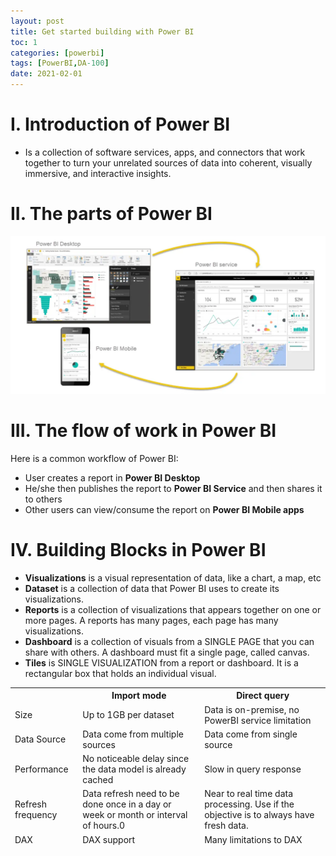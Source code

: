 ```yaml
---
layout: post
title: Get started building with Power BI
toc: 1
categories: [powerbi]
tags: [PowerBI,DA-100]
date: 2021-02-01
---
```


# I. Introduction of Power BI
- Is a collection of software services, apps, and connectors that work together to turn your unrelated sources of data into coherent, visually immersive, and interactive insights.

# II. The parts of Power BI

![](/images/powerbi/pbi-intro_02.png)

# III. The flow of work in Power BI
Here is a common workflow of Power BI:
- User creates a report in **Power BI Desktop**
- He/she then publishes the report to **Power BI Service** and then shares it to others
- Other users can view/consume the report on **Power BI Mobile apps**

# IV. Building Blocks in Power BI
- **Visualizations** is a visual representation of data, like a chart, a map, etc
- **Dataset** is a collection of data that Power BI uses to create its visualizations.
- **Reports** is a collection of visualizations that appears together on one or more pages. A reports has many pages, each page has many visualizations.
- **Dashboard** is a collection of visuals from a SINGLE PAGE that you can share with others. A dashboard must fit a single page, called canvas.
- **Tiles** is SINGLE VISUALIZATION from a report or dashboard. It is a rectangular box that holds an individual visual.

<table>
<thead>
  <tr>
    <th></th>
    <th>Import mode</th>
    <th>Direct query</th>
  </tr>
  <tr>
    <td>Size</td>
    <td>Up to 1GB per dataset </td>
    <td>Data is on-premise, no PowerBI service limitation</td>
  </tr>
  <tr>
    <td>Data Source</td>
    <td>Data come from multiple sources</td>
    <td>Data come from single source</td>
  </tr>
  <tr>
    <td>Performance</td>
    <td>No noticeable delay since the data model is already cached</td>
    <td>Slow in query response</td>
  </tr>
  <tr>
    <td>Refresh frequency</td>
    <td>Data refresh need to be done once in a day or week or month or interval of hours.0</td>
    <td>Near to real time data processing. Use if the objective is to always have fresh data.</td>
  </tr>
  <tr>
    <td>DAX</td>
    <td>DAX support</td>
    <td>Many limitations to DAX</td>
  </tr>
</thead>
